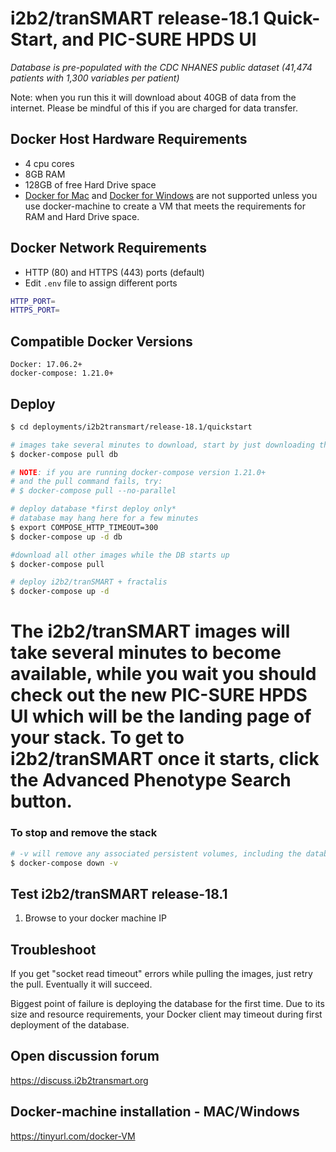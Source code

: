 # i2b2/tranSMART release-18.1 Quick-Start, and PIC-SURE HPDS UI

_Database is pre-populated with the CDC NHANES public dataset (41,474 patients with 1,300 variables per patient)_

Note: when you run this it will download about 40GB of data from the internet. Please be mindful of this if you are charged for data transfer.

## Docker Host Hardware Requirements

-   4 cpu cores
-   8GB RAM
-   128GB of free Hard Drive space
-   [Docker for Mac](https://docs.docker.com/docker-for-mac) and [Docker for Windows](https://docs.docker.com/docker-for-windows/) are not supported unless you use docker-machine to create a VM that meets the requirements for RAM and Hard Drive space.

## Docker Network Requirements

-   HTTP (80) and HTTPS (443) ports (default)
-   Edit `.env` file to assign different ports

```bash
HTTP_PORT=
HTTPS_PORT=
```

## Compatible Docker Versions

    Docker: 17.06.2+
    docker-compose: 1.21.0+

## Deploy

```bash
$ cd deployments/i2b2transmart/release-18.1/quickstart

# images take several minutes to download, start by just downloading the DB image
$ docker-compose pull db

# NOTE: if you are running docker-compose version 1.21.0+
# and the pull command fails, try:
# $ docker-compose pull --no-parallel

# deploy database *first deploy only*
# database may hang here for a few minutes
$ export COMPOSE_HTTP_TIMEOUT=300
$ docker-compose up -d db

#download all other images while the DB starts up
$ docker-compose pull

# deploy i2b2/tranSMART + fractalis
$ docker-compose up -d
```

# The i2b2/tranSMART images will take several minutes to become available, while you wait you should check out the new PIC-SURE HPDS UI which will be the landing page of your stack. To get to i2b2/tranSMART once it starts, click the Advanced Phenotype Search button.

### To stop and remove the stack

```bash
# -v will remove any associated persistent volumes, including the database, with the stack
$ docker-compose down -v
```

## Test i2b2/tranSMART release-18.1

1.  Browse to your docker machine IP

## Troubleshoot

If you get "socket read timeout" errors while pulling the images, just retry the pull. Eventually it will succeed.

Biggest point of failure is deploying the database for the first time. Due to its size and resource requirements, your Docker client may timeout during first deployment of the database.

## Open discussion forum
https://discuss.i2b2transmart.org

## Docker-machine installation - MAC/Windows
https://tinyurl.com/docker-VM
